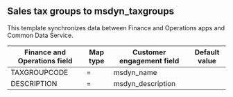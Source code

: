 ## Sales tax groups to msdyn_taxgroups

This template synchronizes data between Finance and Operations apps and Common Data Service.

Finance and Operations field | Map type | Customer engagement field | Default value
---|---|---|---
TAXGROUPCODE | = | msdyn_name | 
DESCRIPTION | = | msdyn_description | 
